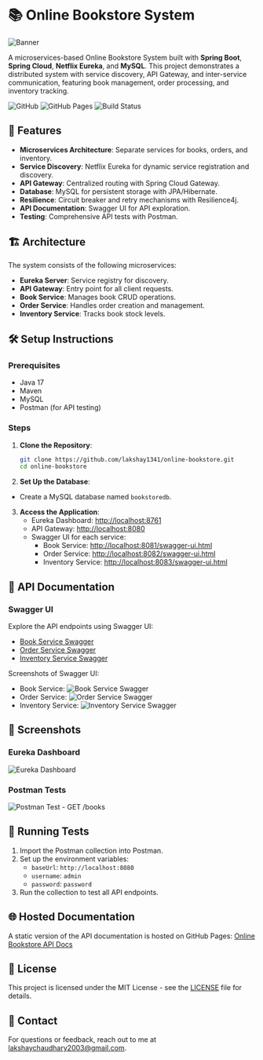 # 📚 Online Bookstore System

![Banner](https://images.unsplash.com/photo-1512820790803-83ca734da794?q=80&w=1498&auto=format&fit=crop&ixlib=rb-4.0.3&ixid=M3wxMjA3fDB8MHxwaG90by1wYWdlfHx8fGVufDB8fHx8fA%3D%3D)

A microservices-based Online Bookstore System built with **Spring Boot**, **Spring Cloud**, **Netflix Eureka**, and **MySQL**. This project demonstrates a distributed system with service discovery, API Gateway, and inter-service communication, featuring book management, order processing, and inventory tracking.

![GitHub](https://img.shields.io/github/license/lakshay1341/online-bookstore) ![GitHub Pages](https://img.shields.io/badge/GitHub%20Pages-Active-brightgreen) ![Build Status](https://img.shields.io/badge/build-passing-brightgreen)

## 🚀 Features
- **Microservices Architecture**: Separate services for books, orders, and inventory.
- **Service Discovery**: Netflix Eureka for dynamic service registration and discovery.
- **API Gateway**: Centralized routing with Spring Cloud Gateway.
- **Database**: MySQL for persistent storage with JPA/Hibernate.
- **Resilience**: Circuit breaker and retry mechanisms with Resilience4j.
- **API Documentation**: Swagger UI for API exploration.
- **Testing**: Comprehensive API tests with Postman.

## 🏗️ Architecture
The system consists of the following microservices:
- **Eureka Server**: Service registry for discovery.
- **API Gateway**: Entry point for all client requests.
- **Book Service**: Manages book CRUD operations.
- **Order Service**: Handles order creation and management.
- **Inventory Service**: Tracks book stock levels.

## 🛠️ Setup Instructions
### Prerequisites
- Java 17
- Maven
- MySQL
- Postman (for API testing)

### Steps
1. **Clone the Repository**:
   ```bash
   git clone https://github.com/lakshay1341/online-bookstore.git
   cd online-bookstore
   
2. **Set Up the Database**:
  - Create a MySQL database named `bookstoredb`.

3. **Access the Application**:
   - Eureka Dashboard: [http://localhost:8761](http://localhost:8761)
   - API Gateway: [http://localhost:8080](http://localhost:8080)
   - Swagger UI for each service:
     - Book Service: [http://localhost:8081/swagger-ui.html](http://localhost:8081/swagger-ui.html)
     - Order Service: [http://localhost:8082/swagger-ui.html](http://localhost:8082/swagger-ui.html)
     - Inventory Service: [http://localhost:8083/swagger-ui.html](http://localhost:8083/swagger-ui.html)

## 📖 API Documentation
### Swagger UI
Explore the API endpoints using Swagger UI:
- [Book Service Swagger](http://localhost:8081/swagger-ui.html)
- [Order Service Swagger](http://localhost:8082/swagger-ui.html)
- [Inventory Service Swagger](http://localhost:8083/swagger-ui.html)

Screenshots of Swagger UI:
- Book Service: ![Book Service Swagger](https://github.com/lakshay1341/online-bookstore/blob/main/docs/books_swagger.png)
- Order Service: ![Order Service Swagger](https://github.com/lakshay1341/online-bookstore/blob/main/docs/orders_swagger.png)
- Inventory Service: ![Inventory Service Swagger](https://github.com/lakshay1341/online-bookstore/blob/main/docs/inventory_swagger.png)

## 📸 Screenshots
### Eureka Dashboard
![Eureka Dashboard](https://github.com/lakshay1341/online-bookstore/blob/main/docs/eureka_dashboard.png)

### Postman Tests
![Postman Test - GET /books](https://github.com/lakshay1341/online-bookstore/blob/main/docs/postman_get_books.png)

## 🧪 Running Tests
1. Import the Postman collection into Postman.
2. Set up the environment variables:
   - `baseUrl`: `http://localhost:8080`
   - `username`: `admin`
   - `password`: `password`
3. Run the collection to test all API endpoints.

## 🌐 Hosted Documentation
A static version of the API documentation is hosted on GitHub Pages: [Online Bookstore API Docs](https://lakshay1341.github.io/online-bookstore/)

## 📜 License
This project is licensed under the MIT License - see the [LICENSE](LICENSE) file for details.

## 📧 Contact
For questions or feedback, reach out to me at [lakshaychaudhary2003@gmail.com](mailto:lakshaychaudhary2003@gmail.com).
  
